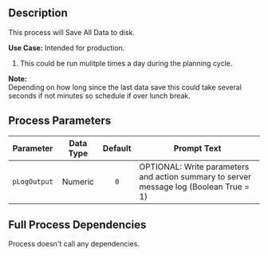 ## Description
   
 This process will Save All Data to disk.  
     
**Use Case:**    Intended for production.  
1. This could be run mulitple times a day during the planning cycle.  
     
**Note:**     
 Depending on how long since the last data save this could take several seconds if not minutes so schedule if over lunch break.  
## Process Parameters
  
|Parameter|Data Type|Default|Prompt Text|
  |---|:-:|:-:|---|
  |`pLogOutput`|Numeric|`0`|OPTIONAL: Write parameters and action summary to server message log (Boolean True = 1)|
  ## Full Process Dependencies
Process doesn't call any dependencies.  
